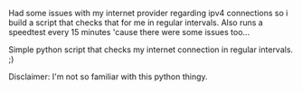 Had some issues with my internet provider regarding ipv4 connections so i build a script that checks that for me in regular intervals. Also runs a speedtest every 15 minutes 'cause there were some issues too...

Simple python script that checks my internet connection in regular intervals. ;)

Disclaimer: I'm not so familiar with this python thingy.